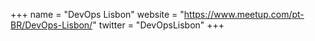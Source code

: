 +++
name = "DevOps Lisbon"
website = "https://www.meetup.com/pt-BR/DevOps-Lisbon/"
twitter = "DevOpsLisbon"
+++